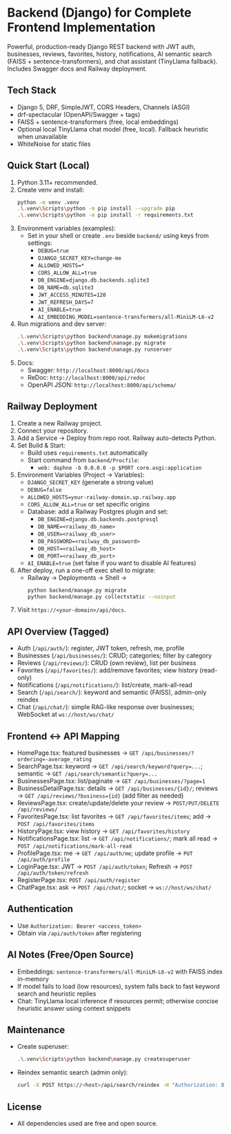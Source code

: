 # Backend (Django) for Complete Frontend Implementation

Powerful, production-ready Django REST backend with JWT auth, businesses, reviews, favorites, history, notifications, AI semantic search (FAISS + sentence-transformers), and chat assistant (TinyLlama fallback). Includes Swagger docs and Railway deployment.

## Tech Stack
- Django 5, DRF, SimpleJWT, CORS Headers, Channels (ASGI)
- drf-spectacular (OpenAPI/Swagger + tags)
- FAISS + sentence-transformers (free, local embeddings)
- Optional local TinyLlama chat model (free, local). Fallback heuristic when unavailable
- WhiteNoise for static files

## Quick Start (Local)
1. Python 3.11+ recommended.
2. Create venv and install:
   ```bash
   python -m venv .venv
   .\.venv\Scripts\python -m pip install --upgrade pip
   .\.venv\Scripts\python -m pip install -r requirements.txt
   ```
3. Environment variables (examples):
   - Set in your shell or create `.env` beside `backend/` using keys from settings:
     - `DEBUG=true`
     - `DJANGO_SECRET_KEY=change-me`
     - `ALLOWED_HOSTS=*`
     - `CORS_ALLOW_ALL=true`
     - `DB_ENGINE=django.db.backends.sqlite3`
     - `DB_NAME=db.sqlite3`
     - `JWT_ACCESS_MINUTES=120`
     - `JWT_REFRESH_DAYS=7`
     - `AI_ENABLE=true`
     - `AI_EMBEDDING_MODEL=sentence-transformers/all-MiniLM-L6-v2`
4. Run migrations and dev server:
   ```bash
   .\.venv\Scripts\python backend\manage.py makemigrations
   .\.venv\Scripts\python backend\manage.py migrate
   .\.venv\Scripts\python backend\manage.py runserver
   ```
5. Docs:
   - Swagger: `http://localhost:8000/api/docs`
   - ReDoc: `http://localhost:8000/api/redoc`
   - OpenAPI JSON: `http://localhost:8000/api/schema/`

## Railway Deployment
1. Create a new Railway project.
2. Connect your repository.
3. Add a Service → Deploy from repo root. Railway auto-detects Python.
4. Set Build & Start:
   - Build uses `requirements.txt` automatically
   - Start command from `backend/Procfile`:
     - `web: daphne -b 0.0.0.0 -p $PORT core.asgi:application`
5. Environment Variables (Project → Variables):
   - `DJANGO_SECRET_KEY` (generate a strong value)
   - `DEBUG=false`
   - `ALLOWED_HOSTS=your-railway-domain.up.railway.app`
   - `CORS_ALLOW_ALL=true` or set specific origins
   - Database: add a Railway Postgres plugin and set:
     - `DB_ENGINE=django.db.backends.postgresql`
     - `DB_NAME=<railway_db_name>`
     - `DB_USER=<railway_db_user>`
     - `DB_PASSWORD=<railway_db_password>`
     - `DB_HOST=<railway_db_host>`
     - `DB_PORT=<railway_db_port>`
   - `AI_ENABLE=true` (set false if you want to disable AI features)
6. After deploy, run a one-off exec shell to migrate:
   - Railway → Deployments → Shell →
     ```bash
     python backend/manage.py migrate
     python backend/manage.py collectstatic --noinput
     ```
7. Visit `https://<your-domain>/api/docs`.

## API Overview (Tagged)
- Auth (`/api/auth/`): register, JWT token, refresh, me, profile
- Businesses (`/api/businesses/`): CRUD; categories; filter by category
- Reviews (`/api/reviews/`): CRUD (own review), list per business
- Favorites (`/api/favorites/`): add/remove favorites; view history (read-only)
- Notifications (`/api/notifications/`): list/create, mark-all-read
- Search (`/api/search/`): keyword and semantic (FAISS), admin-only reindex
- Chat (`/api/chat/`): simple RAG-like response over businesses; WebSocket at `ws://host/ws/chat/`

## Frontend ↔ API Mapping
- HomePage.tsx: featured businesses → `GET /api/businesses/?ordering=-average_rating`
- SearchPage.tsx: keyword → `GET /api/search/keyword?query=...`; semantic → `GET /api/search/semantic?query=...`
- BusinessesPage.tsx: list/paginate → `GET /api/businesses/?page=1`
- BusinessDetailPage.tsx: details → `GET /api/businesses/{id}/`; reviews → `GET /api/reviews/?business={id}` (add filter as needed)
- ReviewsPage.tsx: create/update/delete your review → `POST/PUT/DELETE /api/reviews/`
- FavoritesPage.tsx: list favorites → `GET /api/favorites/items`; add → `POST /api/favorites/items`
- HistoryPage.tsx: view history → `GET /api/favorites/history`
- NotificationsPage.tsx: list → `GET /api/notifications/`; mark all read → `POST /api/notifications/mark-all-read`
- ProfilePage.tsx: me → `GET /api/auth/me`; update profile → `PUT /api/auth/profile`
- LoginPage.tsx: JWT → `POST /api/auth/token`; Refresh → `POST /api/auth/token/refresh`
- RegisterPage.tsx: `POST /api/auth/register`
- ChatPage.tsx: ask → `POST /api/chat/`; socket → `ws://host/ws/chat/`

## Authentication
- Use `Authorization: Bearer <access_token>`
- Obtain via `/api/auth/token` after registering

## AI Notes (Free/Open Source)
- Embeddings: `sentence-transformers/all-MiniLM-L6-v2` with FAISS index in-memory
- If model fails to load (low resources), system falls back to fast keyword search and heuristic replies
- Chat: TinyLlama local inference if resources permit; otherwise concise heuristic answer using context snippets

## Maintenance
- Create superuser:
  ```bash
  .\.venv\Scripts\python backend\manage.py createsuperuser
  ```
- Reindex semantic search (admin only):
  ```bash
  curl -X POST https://<host>/api/search/reindex -H "Authorization: Bearer <token>"
  ```

## License
- All dependencies used are free and open source.

